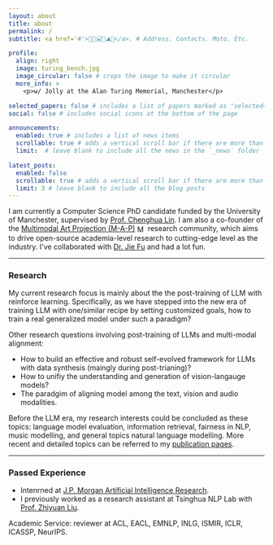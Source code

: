 ```yaml
---
layout: about
title: about
permalink: /
subtitle: <a href='#'>💍📖💻🐶⛰️🤿</a>. # Address. Contacts. Moto. Etc.

profile:
  align: right
  image: turing_bench.jpg
  image_circular: false # crops the image to make it circular
  more_info: >
    <p>w/ Jolly at the Alan Turing Memorial, Manchester</p>

selected_papers: false # includes a list of papers marked as "selected={true}"
social: false # includes social icons at the bottom of the page

announcements:
  enabled: true # includes a list of news items
  scrollable: true # adds a vertical scroll bar if there are more than 3 news items
  limit:  # leave blank to include all the news in the `_news` folder

latest_posts:
  enabled: false
  scrollable: true # adds a vertical scroll bar if there are more than 3 new posts items
  limit: 3 # leave blank to include all the blog posts
---
```


<meta name="google-site-verification" content="S4kbKtEbks2C_vUp5k0RsyUsqnr4iLwD6euFRIdAoQY" />

I am currently a Computer Science PhD candidate funded by the University of Manchester, supervised by <a href="https://chenghua-lin.github.io/">Prof. Chenghua Lin</a>. I am also a co-founder of the <a href="https://m-a-p.ai">Multimodal Art Projection (M-A-P)</a> <img src="/assets/img/map-logo-c.ico" alt="MAP" style="height: 1.2em; display: inline; vertical-align: middle;"> research community, which aims to drive open-source academia-level research to cutting-edge level as the industry. I've collaborated with <a href="https://bigaidream.github.io/">Dr. Jie Fu</a> and had a lot fun.

---

### Research

My current research focus is mainly about the the post-training of LLM with reinforce learning. Specifically, as we have stepped into the new era of training LLM with one/similar recipe by setting customized goals, how to train a real generalized model under such a paradigm?

Other research questions involving post-training of LLMs and multi-modal alignment:

- How to build an effective and robust self-evolved framework for LLMs with data synthesis (maingly during post-trianing)?
- How to unifiy the understanding and generation of vision-langauge models?
- The paradgim of aligning model among the text, vision and audio modalities.

Before the LLM era, my research interests could be concluded as these topics: language model evaluation, information retrieval, fairness in NLP, music modelling, and general topics natural language modelling.
More recent and detailed topics can be referred to my <a href="https://yizhilll.github.io/publications/">publication pages</a>.

---

### Passed Experience

- Intenrned at <a href="https://www.jpmorgan.com/technology/artificial-intelligence">J.P. Morgan Artificial Intelligence Research</a>.
- I previously worked as a research assistant at Tsinghua NLP Lab with <a href="https://nlp.csai.tsinghua.edu.cn/~lzy/">Prof. Zhiyuan Liu</a>.

Academic Service: reviewer at ACL, EACL, EMNLP, INLG, ISMIR, ICLR, ICASSP, NeurIPS.
